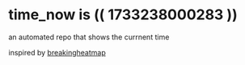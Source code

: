 # time_now is (( 1733238000283 ))

an automated repo that shows the currnent time

inspired by [breakingheatmap](https://github.com/breakingheatmap/breakingheatmap)